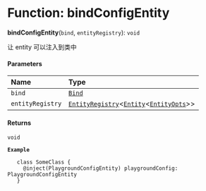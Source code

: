 # Function: bindConfigEntity

**bindConfigEntity**(`bind`, `entityRegistry`): `void`

让 entity 可以注入到类中

#### Parameters

| Name | Type |
| :------ | :------ |
| `bind` | [`Bind`](/auto-docs/editor/types/interfaces.Bind.md) |
| `entityRegistry` | [`EntityRegistry`](/auto-docs/editor/interfaces/EntityRegistry.md)<[`Entity`](/auto-docs/editor/classes/Entity-1.md)<[`EntityOpts`](/auto-docs/editor/interfaces/EntityOpts.md)>> |

#### Returns

`void`

**`Example`**

```
   class SomeClass {
     @inject(PlaygroundConfigEntity) playgroundConfig: PlaygroundConfigEntity
   }
```
